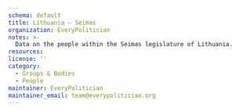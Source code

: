 ```yaml
---
schema: default
title: Lithuania — Seimas
organization: EveryPolitician
notes: >-
  Data on the people within the Seimas legislature of Lithuania.
resources:
license: ''
category:
  - Groups & Bodies
  - People
maintainer: EveryPolitician
maintainer_email: team@everypolitician.org
---
```

